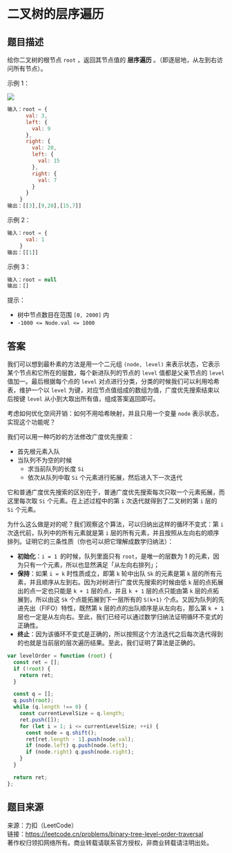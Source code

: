# 二叉树的层序遍历

## 题目描述

给你二叉树的根节点 `root` ，返回其节点值的 **层序遍历** 。（即逐层地，从左到右访问所有节点）。

示例 1：

![](https://cdn.bayuechuqi.com/blog%2Ftree1.jpg)

```js
输入：root = {
      val: 3,
      left: {
        val: 9
      },
      right: {
        val: 20,
        left: {
          val: 15
        },
        right: {
          val: 7
        }
      }
    }
输出：[[3],[9,20],[15,7]]
```

示例 2：

```js
输入：root = {
      val: 1
    }
输出：[[1]]
```

示例 3：

```js
输入：root = null
输出：[]
```

提示：

- 树中节点数目在范围 `[0, 2000]` 内
- `-1000 <= Node.val <= 1000`

## 答案

我们可以想到最朴素的方法是用一个二元组 `(node, level)` 来表示状态，它表示某个节点和它所在的层数，每个新进队列的节点的 `level` 值都是父亲节点的 `level` 值加一。最后根据每个点的 `level` 对点进行分类，分类的时候我们可以利用哈希表，维护一个以 `level` 为键，对应节点值组成的数组为值，广度优先搜索结束以后按键 `level` 从小到大取出所有值，组成答案返回即可。

考虑如何优化空间开销：如何不用哈希映射，并且只用一个变量 `node` 表示状态，实现这个功能呢？

我们可以用一种巧妙的方法修改广度优先搜索：

- 首先根元素入队
- 当队列不为空的时候
  - 求当前队列的长度 `Si`
  - 依次从队列中取 `Si` 个元素进行拓展，然后进入下一次迭代

它和普通广度优先搜索的区别在于，普通广度优先搜索每次只取一个元素拓展，而这里每次取 `Si` 个元素。在上述过程中的第 `i` 次迭代就得到了二叉树的第 `i` 层的 `Si` 个元素。

为什么这么做是对的呢？我们观察这个算法，可以归纳出这样的循环不变式：第 `i` 次迭代前，队列中的所有元素就是第 `i` 层的所有元素，并且按照从左向右的顺序排列。证明它的三条性质（你也可以把它理解成数学归纳法）：

- **初始化**：`i = 1 `的时候，队列里面只有 `root`，是唯一的层数为 1 的元素，因为只有一个元素，所以也显然满足「从左向右排列」；
- **保持**：如果 `i = k` 时性质成立，即第 `k` 轮中出队 `Sk` 的元素是第 `k` 层的所有元素，并且顺序从左到右。因为对树进行广度优先搜索的时候由低 `k` 层的点拓展出的点一定也只能是 `k + 1` 层的点，并且 `k + 1` 层的点只能由第 `k` 层的点拓展到，所以由这 `Sk` 个点能拓展到下一层所有的 `S(k+1)` 个点。又因为队列的先进先出（FIFO）特性，既然第 `k` 层的点的出队顺序是从左向右，那么第 `k + 1` 层也一定是从左向右。至此，我们已经可以通过数学归纳法证明循环不变式的正确性。
- **终止**：因为该循环不变式是正确的，所以按照这个方法迭代之后每次迭代得到的也就是当前层的层次遍历结果。至此，我们证明了算法是正确的。

```js
var levelOrder = function (root) {
  const ret = [];
  if (!root) {
    return ret;
  }

  const q = [];
  q.push(root);
  while (q.length !== 0) {
    const currentLevelSize = q.length;
    ret.push([]);
    for (let i = 1; i <= currentLevelSize; ++i) {
      const node = q.shift();
      ret[ret.length - 1].push(node.val);
      if (node.left) q.push(node.left);
      if (node.right) q.push(node.right);
    }
  }

  return ret;
};
```

## 题目来源

来源：力扣（LeetCode）  
链接：https://leetcode.cn/problems/binary-tree-level-order-traversal  
著作权归领扣网络所有。商业转载请联系官方授权，非商业转载请注明出处。
